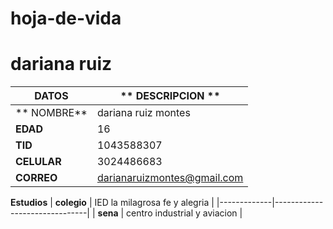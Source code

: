 # hoja-de-vida
 # dariana ruiz 
 
  
| **DATOS** | ** DESCRIPCION **
|------------|-----------------------------|
| ** NOMBRE**| dariana ruiz montes         |
|**EDAD**   |    16                       |
| **TID**    | 1043588307                  |
| **CELULAR**| 3024486683                  |
| **CORREO** | darianaruizmontes@gmail.com |


**Estudios**
| **colegio** | IED la milagrosa fe y alegria |
|-------------|-------------------------------|
| **sena**    |  centro industrial y aviacion |
